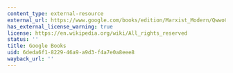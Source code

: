 ```yaml
---
content_type: external-resource
external_url: https://www.google.com/books/edition/Marxist_Modern/QwwoCrKPvfwC?hl=en&gbpv=1
has_external_license_warning: true
license: https://en.wikipedia.org/wiki/All_rights_reserved
status: ''
title: Google Books
uid: 6deda6f1-8229-46a9-a9d3-f4a7e0a8eee8
wayback_url: ''
---
```

